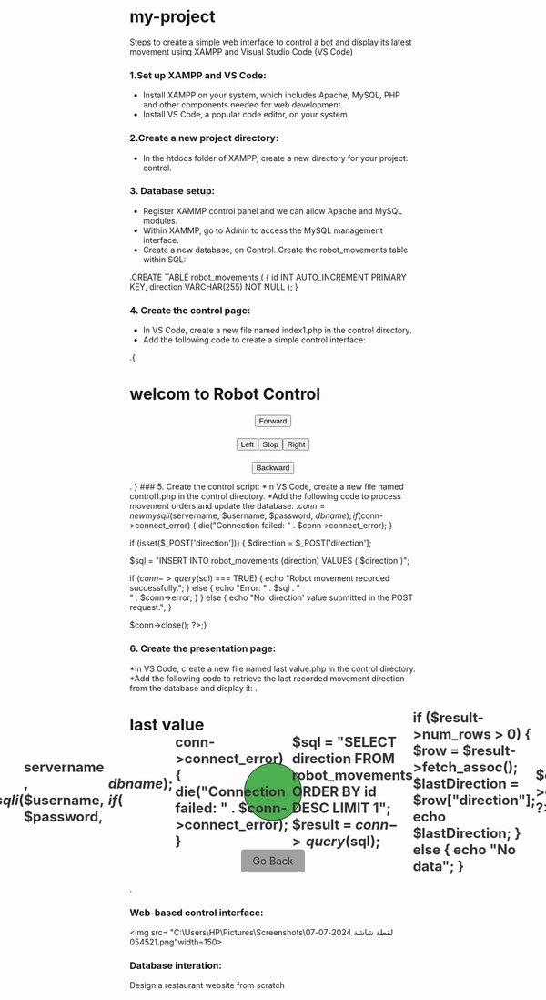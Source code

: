 # my-project
Steps to create a simple web interface to control a bot and display its latest movement using XAMPP and Visual Studio Code (VS Code)
### 1.Set up XAMPP and VS Code:
* Install XAMPP on your system, which includes Apache, MySQL, PHP and other components needed for web development.
* Install VS Code, a popular code editor, on your system.
### 2.Create a new project directory:
* In the htdocs folder of XAMPP, create a new directory for your project:  control.
### 3. Database setup:
* Register XAMMP control panel and we can allow Apache and MySQL modules.
* Within XAMMP, go to Admin to access the MySQL management interface.
* Create a new database, on Control.
  Create the robot_movements table within SQL:


 .CREATE TABLE robot_movements ( {
id INT AUTO_INCREMENT PRIMARY KEY,
direction VARCHAR(255) NOT NULL
); 
}
 
### 4. Create the control page:
* In VS Code, create a new file named index1.php in the control directory.
* Add the following code to create a simple control interface:
  
 .<!DOCTYPE html>{
<html>
<head>
<title> welcom to Robot Control</title>
<style>
    .button-container {
        display: flex;
        justify-content: center;
        align-items: center;
        margin-top: 20px;
    }

    .button-container button {
        margin: 0 10px;
        width: 100px;
        height: 100px;
        font-size: 20px;
        background-color: #4CAF50;
        border-radius: 50%;
    }
</style>
</head>
 <body>
<h1> welcom to Robot Control</h1>
<form method="post" action="last value.php">
    <div class="button-container">
        <button name="direction" value="forward">Forward</button>
    </div>
    <div class="button-container">
        <button name="direction" value="left">Left</button>
        <button name="direction" value="stop">Stop</button>
        <button name="direction" value="right">Right</button>
    </div>
    <div class="button-container">
        <button name="direction" value="backward">Backward</button>
    </div>
</form>
</body>
</html> .
}
 ### 5. Create the control script:
*In VS Code, create a new file named control1.php in the control directory.
*Add the following code to process movement orders and update the database:
.<?php
$servername = "localhost";
$username = "ohood";
$password = "Ahoody142400";
$dbname = "control";

$conn = new mysqli($servername, $username, $password, $dbname);
if ($conn->connect_error) {
die("Connection failed: " . $conn->connect_error);
}

if (isset($_POST['direction'])) {
$direction = $_POST['direction'];

$sql = "INSERT INTO robot_movements (direction) VALUES ('$direction')";

if ($conn->query($sql) === TRUE) {
    echo "Robot movement recorded successfully.";
} else {
    echo "Error: " . $sql . "<br>" . $conn->error;
}
} else {
echo "No 'direction' value submitted in the POST request.";
}

$conn->close();
?>;}
### 6. Create the presentation page:
*In VS Code, create a new file named last value.php in the control directory.
*Add the following code to retrieve the last recorded movement direction from the database and display it:
. <!DOCTYPE html>
<html>
<head>
<title>last value</title>
<style>
  .movement-circle {
      width: 100px;
      height: 100px;
      background-color: #4CAF50;
      border-radius: 50%;
      display: flex;
      justify-content: center;
      align-items: center;
      font-size: 24px;
      font-weight: bold;
      color: #333;
      margin: 50px auto;
      border:1px solid black;
  }
  .back-link {
      display: block;
      text-align: center;
      margin-top: 20px;
  }
  .back-button {
      display: block;
      background-color: #a0a0a0;
      color: #333;
      text-decoration: none;
      padding: 10px 20px;
      border-radius: 5px;
      margin: 20px auto;
      width: fit-content;
      font-size: 18px;
  }
</style>
</head>
<body>
<h1> last value</h1>
<div class="movement-circle">
  <?php
  $servername = "localhost";
  $username = "ohood";
  $password = "Ahoody142400";
  $dbname = "control";

  $conn = new mysqli($servername, $username, $password, $dbname);
  if ($conn->connect_error) {
  die("Connection failed: " . $conn->connect_error);
  }

  $sql = "SELECT direction FROM robot_movements ORDER BY id DESC LIMIT 1";
  $result = $conn->query($sql);

  if ($result->num_rows > 0) {
      $row = $result->fetch_assoc();
      $lastDirection = $row["direction"];
      echo $lastDirection;
  } else {
      echo "No data";
  }

  $conn->close();
  ?>
</div>
<a href="index1.php" class="back-button">Go Back</a>
</body>
</html> . 

### Web-based control interface:
<img src= "C:\Users\HP\Pictures\Screenshots\لقطة شاشة 2024-07-07 054521.png"width=150>
### Database interation:

Design a restaurant website from scratch
